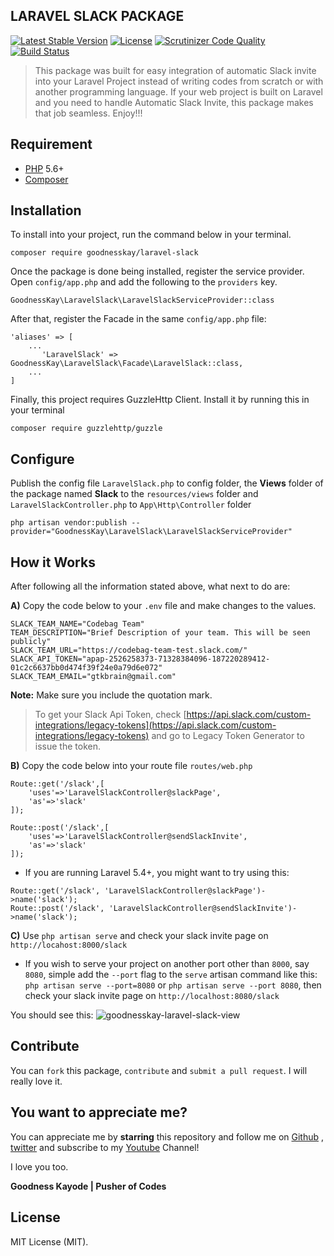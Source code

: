 
## LARAVEL SLACK PACKAGE

[![Latest Stable Version](https://poser.pugx.org/goodnesskay/laravel-slack/v/stable)](https://packagist.org/packages/goodnesskay/laravel-slack)
[![License](https://poser.pugx.org/goodnesskay/laravel-slack/license)](https://packagist.org/packages/goodnesskay/laravel-slack)
[![Scrutinizer Code Quality](https://scrutinizer-ci.com/g/goodnesskay/Laravel-Slack/badges/quality-score.png?b=master)](https://scrutinizer-ci.com/g/goodnesskay/Laravel-Slack/?branch=master)
[![Build Status](https://scrutinizer-ci.com/g/goodnesskay/Laravel-Slack/badges/build.png?b=master)](https://scrutinizer-ci.com/g/goodnesskay/Laravel-Slack/build-status/master)

> This package was built for easy integration of automatic Slack invite into your Laravel Project instead of writing codes from scratch or with another programming language.
If your web project is built on Laravel and you need to handle Automatic Slack Invite, this package makes that job seamless. Enjoy!!!


## Requirement

- [PHP](https://php.net) 5.6+
- [Composer](https://getcomposer.org)

## Installation
To install into your project, run the command below in your terminal.

```
composer require goodnesskay/laravel-slack
```

Once the package is done being installed, register the service provider. Open `config/app.php` and add the following to the `providers` key.

 ```
 GoodnessKay\LaravelSlack\LaravelSlackServiceProvider::class
 ```

 After that, register the Facade in the same `config/app.php` file:

 ```
 'aliases' => [
     ...
        'LaravelSlack' => GoodnessKay\LaravelSlack\Facade\LaravelSlack::class,
     ...
 ]
 ```

Finally, this project requires GuzzleHttp Client. Install it by running this in your terminal
```
composer require guzzlehttp/guzzle
```

 ## Configure
 Publish the config file `LaravelSlack.php` to config folder,
  the **Views** folder of the package named **Slack** to the `resources/views` folder and `LaravelSlackController.php` to `App\Http\Controller`  folder

```
php artisan vendor:publish --provider="GoodnessKay\LaravelSlack\LaravelSlackServiceProvider"

```

##  How it Works
After following all the information stated above, what next to do are:

**A)** Copy the code below to your `.env` file and make changes to the values.

```
SLACK_TEAM_NAME="Codebag Team"
TEAM_DESCRIPTION="Brief Description of your team. This will be seen publicly"
SLACK_TEAM_URL="https://codebag-team-test.slack.com/"
SLACK_API_TOKEN="apap-2526258373-71328384096-187220289412-01c2c6637bb0d474f39f24e0a79d6e072"
SLACK_TEAM_EMAIL="gtkbrain@gmail.com"

```

**Note:** Make sure you include the quotation mark.
> To get your Slack Api Token, check [https://api.slack.com/custom-integrations/legacy-tokens](https://api.slack.com/custom-integrations/legacy-tokens) and go to Legacy Token Generator to issue the token.

**B)** Copy the code below into your route file  `routes/web.php`

```
Route::get('/slack',[
    'uses'=>'LaravelSlackController@slackPage',
    'as'=>'slack'
]);

Route::post('/slack',[
    'uses'=>'LaravelSlackController@sendSlackInvite',
    'as'=>'slack'
]);

```

- If you are running Laravel 5.4+, you might want to try using this:

```
Route::get('/slack', 'LaravelSlackController@slackPage')->name('slack');
Route::post('/slack', 'LaravelSlackController@sendSlackInvite')->name('slack');
```

**C)** Use `php artisan serve` and check your slack invite page on `http://locahost:8000/slack`

- If you wish to serve your project on another port other than `8000`, say `8080`, simple add the `--port` flag to the `serve` artisan command like this:
`php artisan serve --port=8080` or `php artisan serve --port 8080`, then check your slack invite page on `http://localhost:8080/slack`

 You should see this:
 ![goodnesskay-laravel-slack-view](https://cloud.githubusercontent.com/assets/16525886/26491867/3598c632-4209-11e7-9fe6-347d730532e1.png)

## Contribute

You can `fork` this package, `contribute` and `submit a pull request`. I will really love it.

##  You want to appreciate me?

You can appreciate me by **starring** this repository and follow me on [Github](https://github.com/goodnesskay) , [twitter](https://twitter.com/goodnesskayode) and subscribe to my [Youtube](https://www.youtube.com/channel/UC3h5EkjLBS5VtpJRVRrMD-Q) Channel!

I love you too.

**Goodness Kayode | Pusher of Codes**


## License

MIT License (MIT).

